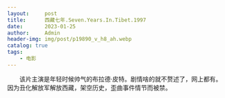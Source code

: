 ```yaml
---
layout:     post
title:      西藏七年.Seven.Years.In.Tibet.1997
date:       2023-01-25
author:     Admin
header-img: img/post/p19890_v_h8_ah.webp
catalog: true
tags:
    - 电影
---
```

&emsp;&emsp;该片主演是年轻时候帅气的布拉德·皮特。剧情啥的就不赘述了，网上都有。因为丑化解放军解放西藏，架空历史，歪曲事件情节而被禁。